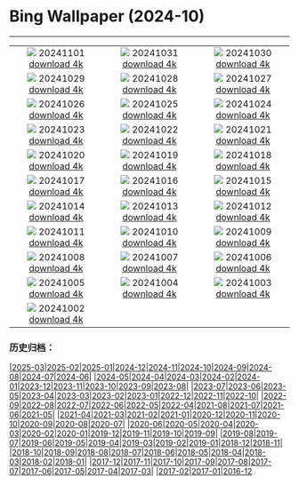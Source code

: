 # Bing Wallpaper (2024-10)
**************
| | | |
|:-:|:-:|:-:|
| ![](https://www.bing.com/th?id=OHR.GargoyleParis_EN-US4049828558_1920x1080.jpg) 20241101 [download 4k](https://www.bing.com/th?id=OHR.GargoyleParis_EN-US4049828558_UHD.jpg) | ![](https://www.bing.com/th?id=OHR.HauntedEdinburgh_EN-US3906244993_1920x1080.jpg) 20241031 [download 4k](https://www.bing.com/th?id=OHR.HauntedEdinburgh_EN-US3906244993_UHD.jpg) | ![](https://www.bing.com/th?id=OHR.GreatOwl_EN-US3778222109_1920x1080.jpg) 20241030 [download 4k](https://www.bing.com/th?id=OHR.GreatOwl_EN-US3778222109_UHD.jpg) |
| ![](https://www.bing.com/th?id=OHR.PumpkinMist_EN-US3686565863_1920x1080.jpg) 20241029 [download 4k](https://www.bing.com/th?id=OHR.PumpkinMist_EN-US3686565863_UHD.jpg) | ![](https://www.bing.com/th?id=OHR.PolarBearHug_EN-US3461212514_1920x1080.jpg) 20241028 [download 4k](https://www.bing.com/th?id=OHR.PolarBearHug_EN-US3461212514_UHD.jpg) | ![](https://www.bing.com/th?id=OHR.GhostForest_EN-US3389955484_1920x1080.jpg) 20241027 [download 4k](https://www.bing.com/th?id=OHR.GhostForest_EN-US3389955484_UHD.jpg) |
| ![](https://www.bing.com/th?id=OHR.MontBlancMassif_EN-US3284638409_1920x1080.jpg) 20241026 [download 4k](https://www.bing.com/th?id=OHR.MontBlancMassif_EN-US3284638409_UHD.jpg) | ![](https://www.bing.com/th?id=OHR.BodieCalifornia_EN-US3185568116_1920x1080.jpg) 20241025 [download 4k](https://www.bing.com/th?id=OHR.BodieCalifornia_EN-US3185568116_UHD.jpg) | ![](https://www.bing.com/th?id=OHR.MadameSherriCastle_EN-US3066456106_1920x1080.jpg) 20241024 [download 4k](https://www.bing.com/th?id=OHR.MadameSherriCastle_EN-US3066456106_UHD.jpg) |
| ![](https://www.bing.com/th?id=OHR.MonsterDoor_EN-US2973387472_1920x1080.jpg) 20241023 [download 4k](https://www.bing.com/th?id=OHR.MonsterDoor_EN-US2973387472_UHD.jpg) | ![](https://www.bing.com/th?id=OHR.AutumnCypress_EN-US2771131028_1920x1080.jpg) 20241022 [download 4k](https://www.bing.com/th?id=OHR.AutumnCypress_EN-US2771131028_UHD.jpg) | ![](https://www.bing.com/th?id=OHR.SmilingSloth_EN-US2707836219_1920x1080.jpg) 20241021 [download 4k](https://www.bing.com/th?id=OHR.SmilingSloth_EN-US2707836219_UHD.jpg) |
| ![](https://www.bing.com/th?id=OHR.DenderaTemple_EN-US2605709637_1920x1080.jpg) 20241020 [download 4k](https://www.bing.com/th?id=OHR.DenderaTemple_EN-US2605709637_UHD.jpg) | ![](https://www.bing.com/th?id=OHR.CentralParkAutumn_EN-US2354288950_1920x1080.jpg) 20241019 [download 4k](https://www.bing.com/th?id=OHR.CentralParkAutumn_EN-US2354288950_UHD.jpg) | ![](https://www.bing.com/th?id=OHR.MarsDunes_EN-US3465209450_1920x1080.jpg) 20241018 [download 4k](https://www.bing.com/th?id=OHR.MarsDunes_EN-US3465209450_UHD.jpg) |
| ![](https://www.bing.com/th?id=OHR.FossilsDorset_EN-US9782204825_1920x1080.jpg) 20241017 [download 4k](https://www.bing.com/th?id=OHR.FossilsDorset_EN-US9782204825_UHD.jpg) | ![](https://www.bing.com/th?id=OHR.MaraMigration_EN-US9704012409_1920x1080.jpg) 20241016 [download 4k](https://www.bing.com/th?id=OHR.MaraMigration_EN-US9704012409_UHD.jpg) | ![](https://www.bing.com/th?id=OHR.PuebloNankoweap_EN-US9631367700_1920x1080.jpg) 20241015 [download 4k](https://www.bing.com/th?id=OHR.PuebloNankoweap_EN-US9631367700_UHD.jpg) |
| ![](https://www.bing.com/th?id=OHR.AlcazarSeville_EN-US9523655289_1920x1080.jpg) 20241014 [download 4k](https://www.bing.com/th?id=OHR.AlcazarSeville_EN-US9523655289_UHD.jpg) | ![](https://www.bing.com/th?id=OHR.QuebecDuck_EN-US9387855720_1920x1080.jpg) 20241013 [download 4k](https://www.bing.com/th?id=OHR.QuebecDuck_EN-US9387855720_UHD.jpg) | ![](https://www.bing.com/th?id=OHR.CelticColours_EN-US9284206130_1920x1080.jpg) 20241012 [download 4k](https://www.bing.com/th?id=OHR.CelticColours_EN-US9284206130_UHD.jpg) |
| ![](https://www.bing.com/th?id=OHR.KochiaJapan_EN-US9866955641_1920x1080.jpg) 20241011 [download 4k](https://www.bing.com/th?id=OHR.KochiaJapan_EN-US9866955641_UHD.jpg) | ![](https://www.bing.com/th?id=OHR.AspensColorado_EN-US9105602602_1920x1080.jpg) 20241010 [download 4k](https://www.bing.com/th?id=OHR.AspensColorado_EN-US9105602602_UHD.jpg) | ![](https://www.bing.com/th?id=OHR.MototiOctopus_EN-US8820270832_1920x1080.jpg) 20241009 [download 4k](https://www.bing.com/th?id=OHR.MototiOctopus_EN-US8820270832_UHD.jpg) |
| ![](https://www.bing.com/th?id=OHR.ElbePhilharmonic_EN-US8658450086_1920x1080.jpg) 20241008 [download 4k](https://www.bing.com/th?id=OHR.ElbePhilharmonic_EN-US8658450086_UHD.jpg) | ![](https://www.bing.com/th?id=OHR.SoranoItaly_EN-US2208208147_1920x1080.jpg) 20241007 [download 4k](https://www.bing.com/th?id=OHR.SoranoItaly_EN-US2208208147_UHD.jpg) | ![](https://www.bing.com/th?id=OHR.ElephantTeacher_EN-US8363933732_1920x1080.jpg) 20241006 [download 4k](https://www.bing.com/th?id=OHR.ElephantTeacher_EN-US8363933732_UHD.jpg) |
| ![](https://www.bing.com/th?id=OHR.EuropaMoon_EN-US8269574935_1920x1080.jpg) 20241005 [download 4k](https://www.bing.com/th?id=OHR.EuropaMoon_EN-US8269574935_UHD.jpg) | ![](https://www.bing.com/th?id=OHR.TajMahalReflection_EN-US5053333041_1920x1080.jpg) 20241004 [download 4k](https://www.bing.com/th?id=OHR.TajMahalReflection_EN-US5053333041_UHD.jpg) | ![](https://www.bing.com/th?id=OHR.WindRiverAlaska_EN-US4993335597_1920x1080.jpg) 20241003 [download 4k](https://www.bing.com/th?id=OHR.WindRiverAlaska_EN-US4993335597_UHD.jpg) |
| ![](https://www.bing.com/th?id=OHR.HalfDomeYosemite_EN-US4890007214_1920x1080.jpg) 20241002 [download 4k](https://www.bing.com/th?id=OHR.HalfDomeYosemite_EN-US4890007214_UHD.jpg) |  |  |

### 历史归档：

|[2025-03](/../2025-03/2025-03.md)|[2025-02](/../2025-02/2025-02.md)|[2025-01](/../2025-01/2025-01.md)|[2024-12](/../2024-12/2024-12.md)|[2024-11](/../2024-11/2024-11.md)|[2024-10](/2024-10.md)|[2024-09](/../2024-09/2024-09.md)|[2024-08](/../2024-08/2024-08.md)|[2024-07](/../2024-07/2024-07.md)|[2024-06](/../2024-06/2024-06.md)|
|[2024-05](/../2024-05/2024-05.md)|[2024-04](/../2024-04/2024-04.md)|[2024-03](/../2024-03/2024-03.md)|[2024-02](/../2024-02/2024-02.md)|[2024-01](/../2024-01/2024-01.md)|[2023-12](/../2023-12/2023-12.md)|[2023-11](/../2023-11/2023-11.md)|[2023-10](/../2023-10/2023-10.md)|[2023-09](/../2023-09/2023-09.md)|[2023-08](/../2023-08/2023-08.md)|
|[2023-07](/../2023-07/2023-07.md)|[2023-06](/../2023-06/2023-06.md)|[2023-05](/../2023-05/2023-05.md)|[2023-04](/../2023-04/2023-04.md)|[2023-03](/../2023-03/2023-03.md)|[2023-02](/../2023-02/2023-02.md)|[2023-01](/../2023-01/2023-01.md)|[2022-12](/../2022-12/2022-12.md)|[2022-11](/../2022-11/2022-11.md)|[2022-10](/../2022-10/2022-10.md)|
|[2022-09](/../2022-09/2022-09.md)|[2022-08](/../2022-08/2022-08.md)|[2022-07](/../2022-07/2022-07.md)|[2022-06](/../2022-06/2022-06.md)|[2022-05](/../2022-05/2022-05.md)|[2022-04](/../2022-04/2022-04.md)|[2021-08](/../2021-08/2021-08.md)|[2021-07](/../2021-07/2021-07.md)|[2021-06](/../2021-06/2021-06.md)|[2021-05](/../2021-05/2021-05.md)|
|[2021-04](/../2021-04/2021-04.md)|[2021-03](/../2021-03/2021-03.md)|[2021-02](/../2021-02/2021-02.md)|[2021-01](/../2021-01/2021-01.md)|[2020-12](/../2020-12/2020-12.md)|[2020-11](/../2020-11/2020-11.md)|[2020-10](/../2020-10/2020-10.md)|[2020-09](/../2020-09/2020-09.md)|[2020-08](/../2020-08/2020-08.md)|[2020-07](/../2020-07/2020-07.md)|
|[2020-06](/../2020-06/2020-06.md)|[2020-05](/../2020-05/2020-05.md)|[2020-04](/../2020-04/2020-04.md)|[2020-03](/../2020-03/2020-03.md)|[2020-02](/../2020-02/2020-02.md)|[2020-01](/../2020-01/2020-01.md)|[2019-12](/../2019-12/2019-12.md)|[2019-11](/../2019-11/2019-11.md)|[2019-10](/../2019-10/2019-10.md)|[2019-09](/../2019-09/2019-09.md)|
|[2019-08](/../2019-08/2019-08.md)|[2019-07](/../2019-07/2019-07.md)|[2019-06](/../2019-06/2019-06.md)|[2019-05](/../2019-05/2019-05.md)|[2019-04](/../2019-04/2019-04.md)|[2019-03](/../2019-03/2019-03.md)|[2019-02](/../2019-02/2019-02.md)|[2019-01](/../2019-01/2019-01.md)|[2018-12](/../2018-12/2018-12.md)|[2018-11](/../2018-11/2018-11.md)|
|[2018-10](/../2018-10/2018-10.md)|[2018-09](/../2018-09/2018-09.md)|[2018-08](/../2018-08/2018-08.md)|[2018-07](/../2018-07/2018-07.md)|[2018-06](/../2018-06/2018-06.md)|[2018-05](/../2018-05/2018-05.md)|[2018-04](/../2018-04/2018-04.md)|[2018-03](/../2018-03/2018-03.md)|[2018-02](/../2018-02/2018-02.md)|[2018-01](/../2018-01/2018-01.md)|
|[2017-12](/../2017-12/2017-12.md)|[2017-11](/../2017-11/2017-11.md)|[2017-10](/../2017-10/2017-10.md)|[2017-09](/../2017-09/2017-09.md)|[2017-08](/../2017-08/2017-08.md)|[2017-07](/../2017-07/2017-07.md)|[2017-06](/../2017-06/2017-06.md)|[2017-05](/../2017-05/2017-05.md)|[2017-04](/../2017-04/2017-04.md)|[2017-03](/../2017-03/2017-03.md)|
|[2017-02](/../2017-02/2017-02.md)|[2017-01](/../2017-01/2017-01.md)|[2016-12](/../2016-12/2016-12.md)